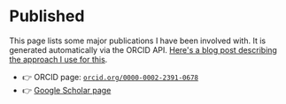 # Published

This page lists some major publications I have been involved with.
It is generated automatically via the ORCID API.
[Here's a blog post describing the approach I use for this](blog/2022/orcid-auto-update.md).

- 👉 ORCID page: [`orcid.org/0000-0002-2391-0678`](https://orcid.org/0000-0002-2391-0678)
- 👉 [Google Scholar page](https://scholar.google.com/citations?user=fJmcIEIAAAAJ&hl=en&oi=ao)

```{include} markdown_generator/publications.txt
```